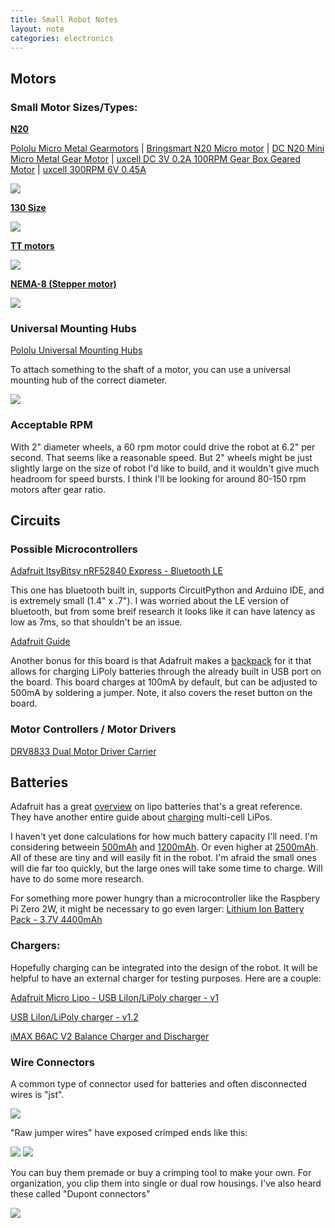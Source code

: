 ```yaml
---
title: Small Robot Notes
layout: note
categories: electronics
---
```


## Motors

### Small Motor Sizes/Types:

[**N20**](https://www.adafruit.com/product/4638)

[Pololu Micro Metal Gearmotors](https://www.pololu.com/category/60/micro-metal-gearmotors) |
[Bringsmart N20 Micro motor](https://www.aliexpress.com/item/32910935772.html) | 
[DC N20 Mini Micro Metal Gear Motor](https://www.aliexpress.com/item/32991622456.html) | 
[uxcell DC 3V 0.2A 100RPM Gear Box Geared Motor](https://www.amazon.com/uxcell-100RPM-Geared-Motor-Project/dp/B0080DNBPK/) |
[uxcell 300RPM 6V 0.45A](https://www.amazon.com/gp/product/B0080DOEQU/) 

![](/assets/images/21-11-07-n20-motor.png)

[**130 Size**](https://www.adafruit.com/product/711)

![](/assets/images/21-11-07-130size-motor.png)

[**TT motors**](https://www.adafruit.com/product/3777)

![](/assets/images/21-11-07-tt-motor.png)

[**NEMA-8 (Stepper motor)**](https://www.adafruit.com/product/4411)

![](/assets/images/21-11-07-nema8-motor.png)


### Universal Mounting Hubs

[Pololu Universal Mounting Hubs](https://www.pololu.com/category/137/pololu-universal-mounting-hubs)

To attach something to the shaft of a motor, you can use a universal mounting hub of the correct diameter. 

![](/assets/images/21-11-07-universal-mounting-hub.png)


### Acceptable RPM

With 2" diameter wheels, a 60 rpm motor could drive the robot at 6.2" per second. That seems like a reasonable speed. But 2" wheels might be just slightly large on the size of robot I'd like to build, and it wouldn't give much headroom for speed bursts. I think I'll be looking for around 80-150 rpm motors after gear ratio.

## Circuits

### Possible Microcontrollers

[Adafruit ItsyBitsy nRF52840 Express - Bluetooth LE](https://www.adafruit.com/product/4481)

This one has bluetooth built in, supports CircuitPython and Arduino IDE, and is extremely small (1.4" x .7"). I was worried about the LE version of bluetooth, but from some breif research it looks like it can have latency as low as 7ms, so that shouldn't be an issue.

[Adafruit Guide](https://learn.adafruit.com/adafruit-itsybitsy-nrf52840-express/)

Another bonus for this board is that Adafruit makes a [backpack](https://www.adafruit.com/product/2124) for it that allows for charging LiPoly batteries through the already built in USB port on the board. This board charges at 100mA by default, but can be adjusted to 500mA by soldering a jumper. Note, it also covers the reset button on the board.

### Motor Controllers / Motor Drivers

[DRV8833 Dual Motor Driver Carrier](https://www.pololu.com/product/2130)

## Batteries

Adafruit has a great [overview](https://learn.adafruit.com/li-ion-and-lipoly-batteries/overview) on lipo batteries that's a great reference. They have another entire guide about [charging](https://learn.adafruit.com/multi-cell-lipo-charging) multi-cell LiPos.

I haven't yet done calculations for how much battery capacity I'll need. I'm considering betweein [500mAh](https://www.adafruit.com/product/1578) and [1200mAh](https://www.adafruit.com/product/258). Or even higher at  [2500mAh](https://www.adafruit.com/product/328). All of these are tiny and will easily fit in the robot. I'm afraid the small ones will die far too quickly, but the large ones will take some time to charge. Will have to do some more research. 

For something more power hungry than a microcontroller like the Raspbery Pi Zero 2W, it might be necessary to go even larger: [Lithium Ion Battery Pack - 3.7V 4400mAh](https://www.adafruit.com/product/354)

### Chargers:

Hopefully charging can be integrated into the design of the robot. It will be helpful to have an external charger for testing purposes. Here are a couple:

[Adafruit Micro Lipo - USB LiIon/LiPoly charger - v1](https://www.adafruit.com/product/1304)

[USB LiIon/LiPoly charger - v1.2](https://www.adafruit.com/product/259)

[iMAX B6AC V2 Balance Charger and Discharger](https://www.pololu.com/product/2588)


### Wire Connectors 

A common type of connector used for batteries and often disconnected wires is "jst". 

![](/assets/images/21-11-07-jst-connector.png)

"Raw jumper wires" have exposed crimped ends like this:

![](/assets/images/21-11-07-jumperwire-female.png)
![](/assets/images/21-11-07-jumperwire-male.png)

You can buy them premade or buy a crimping tool to make your own. For organization, you clip them into single or dual row housings. I've also heard these called "Dupont connectors"

![](/assets/images/21-11-07-jumper-housing.png)

